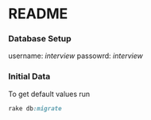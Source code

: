 # README

### Database Setup

username: *interview*
passowrd: *interview*


### Initial Data

To get default values run 
```ruby
rake db:migrate
```
